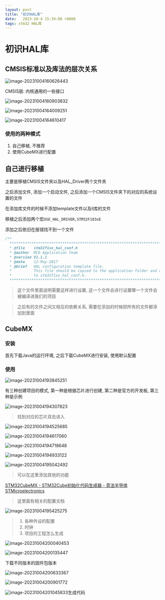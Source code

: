 ```yaml
---
layout: post
title: "初识HAL库" 
date:   2023-10-4 15:39:08 +0800
tags: stm32 HAL库
---
```


# 初识HAL库

## CMSIS标准以及库法的层次关系

![image-20231004160626443](E:\a学习\笔记\img\image-20231004160626443.png)

CMSIS层: 内核通用的一些接口

![image-20231004160903832](E:\a学习\笔记\img\image-20231004160903832.png)

![image-20231004164009251](E:\a学习\笔记\img\image-20231004164009251.png)

![image-20231004164610417](E:\a学习\笔记\img\image-20231004164610417.png)

### 使用的两种模式

1. 自己移植, 不推荐
2. 使用CubeMX进行配置

## 自己进行移植

主要是移植CMSIS文件夹以及HAL_Driver两个文件夹

之后添加文件, 添加一个启动文件, 之后添加一个CMSIS文件夹下的对应的系统设置的文件

在添加库文件的时候不添加template文件以及ll库的文件

移植之后添加两个宏`USE_HAL_DRIVER,STM32F103xE`

添加之后依旧在报错找不到一个文件

```c
/**
  ******************************************************************************
  * @file    stm32f1xx_hal_conf.h
  * @author  MCD Application Team
  * @version V1.1.1
  * @date    12-May-2017
  * @brief   HAL configuration template file.
  *          This file should be copied to the application folder and renamed
  *          to stm32f1xx_hal_conf.h.
  ******************************************************************************/
```

> 这个文件里面说明需要这样进行设置, 这一个文件会进行设置哪一个文件会被编译进我们的项目

> 之后有的文件之间又相互的依赖关系, 需要在添加的时候把所有的文件都添加到里面

## CubeMX

### 安装

首先下载Java的运行环境, 之后下载CubeMX进行安装, 使用默认配置

### 使用

![image-20231004193845251](E:\a学习\笔记\img\image-20231004193845251.png)

有三种创建项目的模式, 第一种是根据芯片进行创建, 第二种是官方的开发板, 第三种是示例

![image-20231004194307823](E:\a学习\笔记\img\image-20231004194307823.png)

>  找到对应的芯片双击进入

![image-20231004194525685](E:\a学习\笔记\img\image-20231004194525685.png)

![image-20231004194617060](E:\a学习\笔记\img\image-20231004194617060.png)

![image-20231004194718648](E:\a学习\笔记\img\image-20231004194718648.png)

![image-20231004194933122](E:\a学习\笔记\img\image-20231004194933122.png)

![image-20231004195042492](E:\a学习\笔记\img\image-20231004195042492.png)

> 可以在这里添加其他的功能

[STM32CubeMX - STM32Cube初始化代码生成器 - 意法半导体STMicroelectronics](https://www.st.com/zh/development-tools/stm32cubemx.html#documentation)

> 这里面有相关的配置文档

![image-20231004195425275](E:\a学习\笔记\img\image-20231004195425275.png)

> 1. 各种外设的配置
> 2. 时钟
> 3. 项目的工程怎么生成

![image-20231004200040453](E:\a学习\笔记\img\image-20231004200040453.png)

![image-20231004200135447](E:\a学习\笔记\img\image-20231004200135447.png)

下载不同版本的固件包版本

![image-20231004200633367](E:\a学习\笔记\img\image-20231004200633367.png)

![image-20231004200901772](E:\a学习\笔记\img\image-20231004200901772.png)

![image-20231004201045833](E:\a学习\笔记\img\image-20231004201045833.png)生成代码
